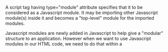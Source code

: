 A script tag having type="module" attribute specifies that it to be considered as a Javascript module.
It may be importing other Javascript module(s) inside it and becomes a "top-level" module for the imported modules.

Javascript modules are newly added in Javascript to help give a "modular" structure to an application.
However when we want to use Javascript modules in our HTML code, we need to do that within a <script type="module"> tag. 
Importing modules cannot be done in a normal script tag.
  
###  What is a Module in JavaScript?
A module is a Javascript file.

However unlike a normal Javascript file, a module can specify which variables and functions can be accessed outside the module.
Other sections of the module cannot be accessed. A module can also load other modules.

### Why Modules ?
With Web Applications gaining prominence, the need to be able to manage the code better led to modules.
With this, JavaScript codes can be divided into modules which then can be imported as and when required.

### Creating a Module
A module allows only specific variables and functions to be accessed outside it. These variables and functions have the export statement prefixed to them.

```
// file "module.js"
export var someVar = "Some data";

export function someFunc() {
    return " for output";
}

// this has no "export" prefixed hence cannot be used outside this module 
function someOtherFunction() {
    return 1;
}
```
### Using a Javascript Module inside a Module Script Tag

The import statement is used to import variables and functions exported by an module into the script that plans on using it.

Any <script> tag in HTML wanting to import a module needs have the attribute type="module".

In the below example the module that is created in the above snippet is imported using the import statement.

```
<script type="module">
    import {someVar, someFunc} from './module.js';

    // "Some data for output"
    console.log(someVar + someFunc());
</script>
```
### Module Scripts are Deferred By the Browser
A script tag of type="module", whether inline or external is always deferred by the browser (regardless of the fact whether defer attribute is used or not).

It is loaded in parallel by the browser, not impacting the webpage load time. Once loaded,
it waits for the DOM to get ready, and then the script is executed. The page suffers no performance penalty as such.
